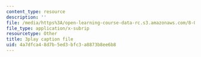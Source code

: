 ```yaml
---
content_type: resource
description: ''
file: /media/https%3A/open-learning-course-data-rc.s3.amazonaws.com/8-03sc-physics-iii-vibrations-and-waves-fall-2016/4a7dfca48d7b5ed3bfc3a8873b8ee6b8_T2n6fVybLcU.vtt
file_type: application/x-subrip
resourcetype: Other
title: 3play caption file
uid: 4a7dfca4-8d7b-5ed3-bfc3-a8873b8ee6b8
---
```

